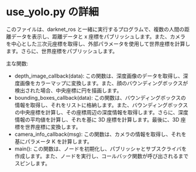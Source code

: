 # use_yolo.py の詳細

このファイルは、darknet_ros と一緒に実行するプログラムで、複数の人間の距離データを表示し、距離データと x 座標をパブリッシュします。また、カメラを中心とした三次元座標を取得し、外部パラメータを使用して世界座標を計算します。さらに、世界座標をパブリッシュします。

主な関数:

- depth_image_callback(data): この関数は、深度画像のデータを取得し、深度画像をカラーマップに変換します。また、顔のバウンディングボックスが検出された場合、中央座標に円を描画します。
- bounding_boxes_callback(data): この関数は、バウンディングボックスの情報を取得し、それをリストに格納します。また、バウンディングボックスの中央座標を計算し、その座標周辺の深度情報を取得します。さらに、深度情報の平均値を計算し、それを基に 3D 座標を計算します。最後に、3D 座標を世界座標に変換します。
- camera_info_callback(msg): この関数は、カメラの情報を取得し、それを基にパラメータ K を計算します。
- main(): この関数は、ノードを初期化し、パブリッシャとサブスクライバを作成します。また、ノードを実行し、コールバック関数が呼び出されるまでスピンします。
